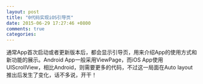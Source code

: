 ```yaml
---
layout: post
title: "0代码实现iOS引导页"
date: 2015-06-29 17:27:46 +0800
comments: true
categories: 
---
```

通常App首次启动或者更新版本后，都会显示引导页，用来介绍App的使用方式和新功能的展示。Android App一般采用ViewPage，而iOS App使用UIScrollView，相比Android，则需要更多的代码，不过这一局面在Auto layout推出后发生了变化，话不多说，开干！ 